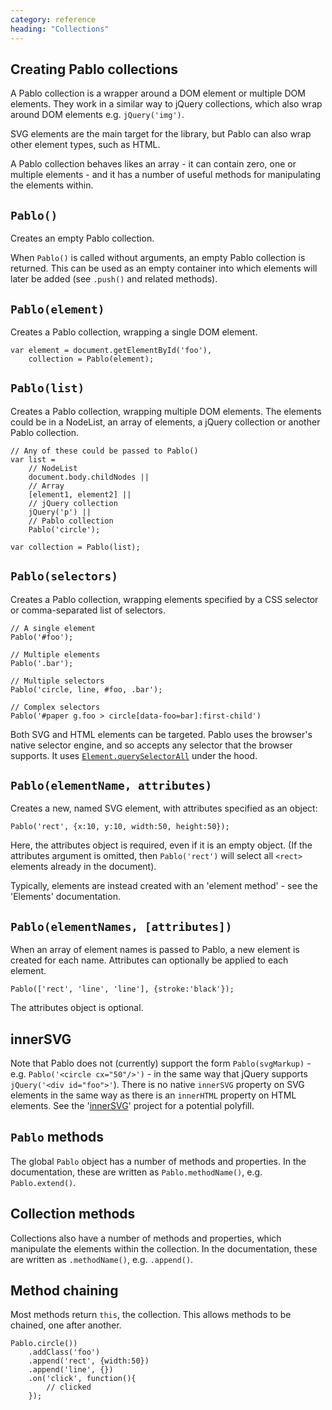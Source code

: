 ```yaml
---
category: reference
heading: "Collections"
---
```


Creating Pablo collections
--------------------------

A Pablo collection is a wrapper around a DOM element or multiple DOM elements. They work in a similar way to jQuery collections, which also wrap around DOM elements e.g. `jQuery('img')`.

SVG elements are the main target for the library, but Pablo can also wrap other element types, such as HTML.

A Pablo collection behaves likes an array - it can contain zero, one or multiple elements - and it has a number of useful methods for manipulating the elements within.


`Pablo()`
---------

Creates an empty Pablo collection.

When `Pablo()` is called without arguments, an empty Pablo collection is returned. This can be used as an empty container into which elements will later be added (see `.push()` and related methods).


`Pablo(element)`
----------------

Creates a Pablo collection, wrapping a single DOM element.

	var element = document.getElementById('foo'),
		collection = Pablo(element);


`Pablo(list)`
-------------

Creates a Pablo collection, wrapping multiple DOM elements. The elements could be in a NodeList, an array of elements, a jQuery collection or another Pablo collection.

	// Any of these could be passed to Pablo()
	var list = 
		// NodeList
		document.body.childNodes ||
		// Array
		[element1, element2] ||
		// jQuery collection
		jQuery('p') ||
		// Pablo collection
		Pablo('circle');

	var collection = Pablo(list);


`Pablo(selectors)`
-----------------

Creates a Pablo collection, wrapping elements specified by a CSS selector or comma-separated list of selectors.

	// A single element
	Pablo('#foo');

	// Multiple elements
	Pablo('.bar');

	// Multiple selectors
	Pablo('circle, line, #foo, .bar');

	// Complex selectors
	Pablo('#paper g.foo > circle[data-foo=bar]:first-child')

Both SVG and HTML elements can be targeted. Pablo uses the browser's native selector engine, and so accepts any selector that the browser supports. It uses [`Element.querySelectorAll`][qsa] under the hood.

[qsa]: https://developer.mozilla.org/en-US/docs/DOM/Element.querySelectorAll


`Pablo(elementName, attributes)`
--------------------------------

Creates a new, named SVG element, with attributes specified as an object:

	Pablo('rect', {x:10, y:10, width:50, height:50});

Here, the attributes object is required, even if it is an empty object. (If the attributes argument is omitted, then `Pablo('rect')` will select all `<rect>` elements already in the document).

Typically, elements are instead created with an 'element method' - see the 'Elements' documentation.


`Pablo(elementNames, [attributes])`
-----------------------------------

When an array of element names is passed to Pablo, a new element is created for each name. Attributes can optionally be applied to each element.

	Pablo(['rect', 'line', 'line'], {stroke:'black'});

The attributes object is optional.


innerSVG
--------

Note that Pablo does not (currently) support the form `Pablo(svgMarkup)` - e.g. `Pablo('<circle cx="50"/>')` - in the same way that jQuery supports `jQuery('<div id="foo">'`). There is no native `innerSVG` property on SVG elements in the same way as there is an `innerHTML` property on HTML elements. See the '[innerSVG][innersvg]' project for a potential polyfill.

[innersvg]: http://code.google.com/p/innersvg/


`Pablo` methods
---------------

The global `Pablo` object has a number of methods and properties. In the documentation, these are written as `Pablo.methodName()`, e.g. `Pablo.extend()`.


Collection methods
------------------

Collections also have a number of methods and properties, which manipulate the elements within the collection. In the documentation, these are written as `.methodName()`, e.g. `.append()`.


Method chaining
---------------

Most methods return `this`, the collection. This allows methods to be chained, one after another.

	Pablo.circle())
		.addClass('foo')
		.append('rect', {width:50})
		.append('line', {})
		.on('click', function(){
			// clicked
		});